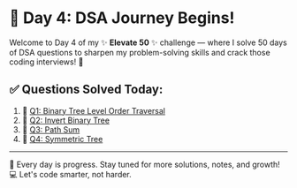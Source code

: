 # 📅 Day 4: DSA Journey Begins!

Welcome to Day 4 of my ✨ **Elevate 50** ✨ challenge — where I solve 50 days of DSA questions to sharpen my problem-solving skills and crack those coding interviews! 💪

## ✅ Questions Solved Today:

1. 🔗 [Q1: Binary Tree Level Order Traversal](./Binary%20Tree%20Level%20Order%20Traversal/levelOrder.md)
2. 🔗 [Q2: Invert Binary Tree](./Invert%20Binary%20Tree/invert.md)
3. 🔗 [Q3: Path Sum](./Path%20Sum/pathSum.md)
4. 🔗 [Q4: Symmetric Tree](./Symmetric%20Tree/sym.md)

---

🌟 Every day is progress. Stay tuned for more solutions, notes, and growth!  
💻 Let's code smarter, not harder.

